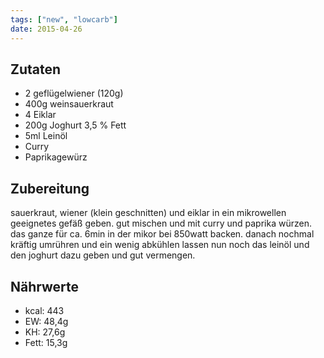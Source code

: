 ```yaml
---
tags: ["new", "lowcarb"]
date: 2015-04-26
---
```


## Zutaten
- 2 geflügelwiener (120g)
- 400g weinsauerkraut
- 4 Eiklar
- 200g Joghurt 3,5 % Fett
- 5ml Leinöl
- Curry
- Paprikagewürz

## Zubereitung
sauerkraut, wiener (klein geschnitten) und eiklar in ein mikrowellen geeignetes gefäß geben. gut mischen und mit curry und paprika würzen.
das ganze für ca. 6min in der mikor bei 850watt backen.
danach nochmal kräftig umrühren und ein wenig abkühlen lassen
nun noch das leinöl und den joghurt dazu geben und gut vermengen.

## Nährwerte
- kcal: 443
- EW:   48,4g
- KH:   27,6g
- Fett: 15,3g
